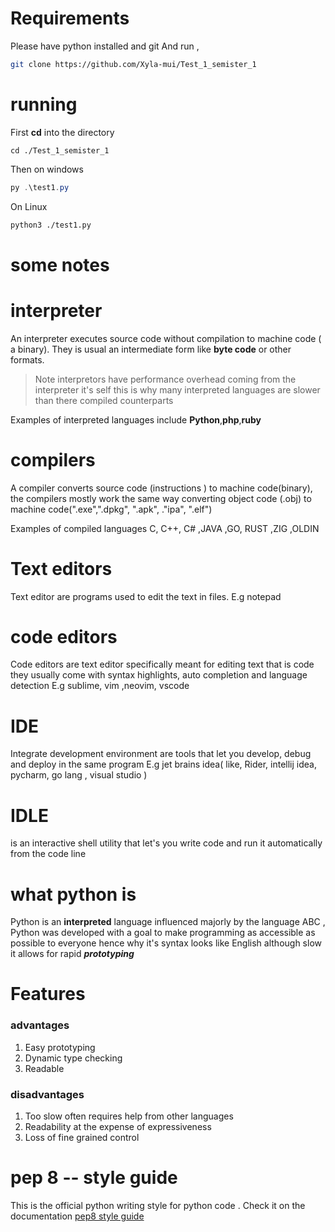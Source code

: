 
# Requirements 
Please have python installed and git
And run ,

```bash
git clone https://github.com/Xyla-mui/Test_1_semister_1
```

# running 

First **cd** into the directory 
```shell
cd ./Test_1_semister_1
```

Then on windows 
```powershell
py .\test1.py
```
On Linux 
```bash
python3 ./test1.py
```
# some notes

# interpreter 
An interpreter executes source code without compilation to machine code ( a binary).
They is usual an intermediate form like **byte code** or other formats.

> Note interpretors have performance overhead coming from the interpreter it's self this is why many interpreted languages are slower than there compiled counterparts 

Examples of interpreted languages include 
**Python**,**php**,**ruby**

# compilers
A compiler converts source code (instructions ) to machine code(binary), the compilers mostly work the same way converting object code (.obj) to machine code(".exe",".dpkg", ".apk", ."ipa", ".elf")

Examples of compiled languages
C, C++, C# ,JAVA ,GO, RUST ,ZIG ,OLDIN

# Text editors
Text editor are programs used to edit the text in files.
E.g notepad
# code editors 
Code editors are text editor specifically meant for editing text that is code they usually come with syntax highlights, auto completion and language detection 
E.g sublime, vim ,neovim, vscode 
# IDE 
Integrate development environment are tools that let you develop, debug and deploy in the same program 
E.g jet brains idea( like, Rider, intellij idea, pycharm, go lang , visual studio )
# IDLE
is an interactive shell utility that let's you write code and run it automatically from the code line

# what python is 
Python is an **interpreted**  language influenced majorly by the language ABC ,
Python was developed with a goal to make programming as accessible as possible to everyone hence why it's syntax looks like English although slow it allows for rapid ***prototyping*** 

# Features 
### advantages 
1. Easy prototyping 
2. Dynamic type checking 
3. Readable 
### disadvantages
1. Too slow often requires help from other languages 
2. Readability at the expense of expressiveness 
3. Loss of fine grained control 

# pep 8 -- style guide 
This is the official python writing style for python code .
Check it on the documentation 
[pep8 style guide]( https://peps.python.org/pep-0008/)